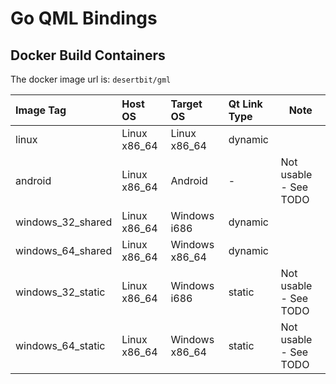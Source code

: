 # Go QML Bindings

## Docker Build Containers

The docker image url is: `desertbit/gml`

| Image Tag         | Host OS      | Target OS      | Qt Link Type | Note                  |
|:------------------|:-------------|:---------------|:-------------|-----------------------|
| linux             | Linux x86_64 | Linux x86_64   | dynamic      |                       |
| android           | Linux x86_64 | Android        | -            | Not usable - See TODO |
| windows_32_shared | Linux x86_64 | Windows i686   | dynamic      |                       |
| windows_64_shared | Linux x86_64 | Windows x86_64 | dynamic      |                       |
| windows_32_static | Linux x86_64 | Windows i686   | static       | Not usable - See TODO |
| windows_64_static | Linux x86_64 | Windows x86_64 | static       | Not usable - See TODO |